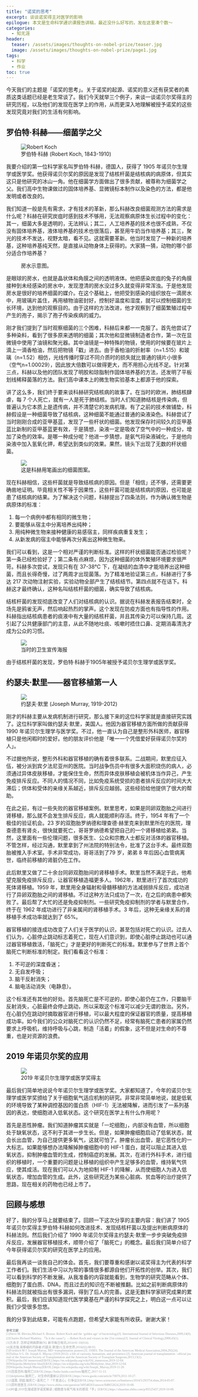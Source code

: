 ```yaml
---
title: "诺奖的思考"
excerpt: 谈谈诺奖得主对医学的影响
epilogue: 本文是生命科学通识课报告讲稿，最近没什么好写的，发在这里凑个数～
categories:
  - 知无涯
header:
  teaser: /assets/images/thoughts-on-nobel-prize/teaser.jpg
  image: /assets/images/thoughts-on-nobel-prize/page1.jpg
tags:
  - 科学
  - 作业
toc: true
---
```



今天我们的主题是「诺奖的思考」。关于诺奖的起源、诺奖的意义还有获奖者的素质这类话题已经是老生常谈了。我们今天就举三个例子，来谈一谈诺贝尔奖得主的研究历程，以及他们的发现在医学上的作用，从而更深入地理解被授予诺奖的这些发现究竟对我们的生活有何影响。

## 罗伯特·科赫——细菌学之父

<figure>
  <img src="{{ '/assets/images/thoughts-on-nobel-prize/page2.jpg' | absolute_url }}" alt="Robert Koch">
  <figcaption>罗伯特·科赫 (Robert Koch, 1843-1910)</figcaption>
</figure>

我要介绍的第一位科学家名叫罗伯特·科赫，德国人，获得了 1905 年诺贝尔生理学或医学奖。他获得诺贝尔奖的原因是发现了结核杆菌是结核病的病原体，但其实这只是他研究的冰山一角。他在细菌学方面做出了很多贡献，被尊称为细菌学之父。我们高中生物课做过的固体培养基、显微镜标本制作以及染色的方法，都是他发明或者改良的。

我们知道一般是先有需求，才有技术的革新，那么科赫改良细菌观测方法的需求是什么呢？科赫在研究炭疽时感到技术不够用，无法观察病原体生长过程中的变化：其一，细菌大多是透明的，无法辨认；其二，人工培养基的技术也很不成熟，不仅没有固体培养基，液体培养基的技术也很落后，甚至用牛奶当作培养基；其三，聚光的技术不发达，视野太暗，看不见。这就需要革新。他当时发现了一种新的培养基，这种培养基纯天然，是直接从动物身体上获得的。大家猜一猜，动物的哪个部分适合作培养基？

<figure>
  <img src="{{ '/assets/images/thoughts-on-nobel-prize/page3.jpg' | absolute_url }}" alt="">
  <figcaption>房水示意图。</figcaption>
</figure>

是眼球的房水，也就是晶状体和角膜之间的透明液体。他把感染炭疽的兔子的角膜接种到未经感染的房水中，发现澄清的房水没过多久就变得非常浑浊。于是他发现房水是很好的培养细菌的媒介。在这个基础上，他把受到感染的组织放在一滴房水中，用玻璃片盖住，再用植物油密封好，控制好温度和湿度，就可以控制细菌的生长环境，达到他的观察目的。由于这样的方法改进，他才观察到了细菌繁殖过程中产生的孢子，揭示了孢子传染疾病的威力。

刚才我们提到了当时观察细菌的三个困难，科赫后来都一一克服了。首先他尝试了多种染料，看到了很多原来透明的细菌；其次他和显微镜制造者合作，第一次在显微镜中使用了油镜和聚光器。其中油镜是一种特殊的物镜，使用的时候要在玻片上滴上一滴香柏油，然后把物镜「戳」进去。由于香柏油的折射率（n=1.515）和玻璃（n=1.52）相仿，光线传播时穿过不同介质时的损失就比普通的镜片小很多（空气n=1.00029），因此放大倍数可以做得更大，而不用担心光线不足。针对第三点，科赫以及他的团队发现了明胶和琼脂制作固体培养基的方法，还发明了平板划线稀释菌落的方法。我们高中课本上的微生物实验基本上都源于他的探索。

讲了这么多，我们终于要来谈科赫研究结核病的故事了。在当时的欧洲，肺结核肆虐，每 7 个人死亡，就有一人是死于肺结核。当时人们知道肺结核是传染病，但普遍认为它本质上是遗传病，并不清楚它的发病机理。有了之前的技术做铺垫，科赫假设是一种细菌导致了结核病，这种细菌不能通过普通的染液染色。科赫尝试了当时刚刚合成的亚甲基蓝，发现了一些杆状的细菌。他发现保存时间较久的亚甲基蓝比新制的亚甲基蓝更有效，于是猜想，染液一定是吸收了空气中的一种成分，增加了染色的效率。是哪一种成分呢？他进一步猜想，是氨气将染液碱化，于是他向染液中加入氢氧化钾，希望达到类似的效果。果然，镜头下出现了无数的杆状细菌。

<figure>
  <img src="{{ '/assets/images/thoughts-on-nobel-prize/page4.jpg' | absolute_url }}" >
  <figcaption>这是科赫用笔画出的细菌图案。 </figcaption>
</figure>



现在科赫相信，这些杆菌就是导致结核病的原因。但是「相信」还不够，还需要更确凿地证明。毕竟相关性不等于因果性，这些杆菌可能是结核病的原因，也可能是患了结核病的结果。为了解决这个问题，科赫提出了四条法则，作为确认微生物是病原体的标准：

1. 每一个病例中都有相同的微生物；
2. 要能够从宿主中分离培养出纯种；
3. 用纯种微生物来接种健康的易感宿主，同样疾病重复发生；
4. 从新发病的宿主中能够再次分离出这种微生物来。

我们可以看到，这是一个相对严谨的判断标准。这样的杆状细菌能否通过检验呢？第一条已经检验好了；第二条有点麻烦，因为这种细菌的体外繁殖环境要求很严苛。科赫多次尝试，发现只有在 37-38℃ 下，在凝结的血清中才能培养出这种细菌，而且长得奇慢，过了两周才出现菌落。为了精准地验证第三点，科赫进行了多达 217 次动物注射实验，实验动物全部产生了结核结节。第四点就不在话下。科赫这才最终确认，这种名叫结核杆菌的细菌，确实导致了结核病。

结核杆菌的发现彻底改变了人们对结核病的认识。据说在科赫发表报告结束时，全场先是鸦雀无声，然后响起热烈的掌声。这个发现在防疫方面也有指导性的作用。科赫指出结核病患者的痰液中有大量的结核杆菌，并且其传染力可以保持几周。这引起了公共健康部门的主意，从此不随地吐痰、咳嗽时捂住口鼻、定期消毒清洗才成为公众的习惯。

<figure>
  <img src="{{ '/assets/images/thoughts-on-nobel-prize/page5.jpg' | absolute_url }}" >
  <figcaption>当时的卫生宣传海报</figcaption>
</figure>

由于结核杆菌的发现，罗伯特·科赫于1905年被授予诺贝尔生理学或医学奖。

## 约瑟夫·默里——器官移植第一人

<figure>
  <img src="{{ '/assets/images/thoughts-on-nobel-prize/page6.jpg' | absolute_url }}" >
  <figcaption>约瑟夫·默里 (Joseph Murray, 1919-2012)</figcaption>
</figure>

刚才的科赫主要从发病机制进行研究，那么接下来的这位科学家就是直接研究实践了。这位科学家叫做约瑟夫·默里，美国人。他因为器官移植方面所做的贡献获得 1990 年诺贝尔生理学与医学奖。不过，他一直认为自己是整形外科医师，器官移植只是他闲暇时的爱好。他的朋友评价他是「唯一一个凭借爱好获得诺贝尔奖的人」。

不过据他所说，整形外科和器官移植的确有着很多联系。二战期间，默里应征入伍，被分派到宾夕法尼亚州的医院。当时战争伤员中有很多大面积烧伤的病人，必须通过异体皮肤移植，才能保住生命，然而异体皮肤移植会被机体当作异己，产生免疫排斥反应。不同人的情况不同，比如免疫系统受损的患者排斥反应的时间大大滞后；供体和受体的亲缘关系越近，排斥反应越弱。这些经验给他提供了很大的帮助。

在此之前，有过一些失败的器官移植案例。默里思考，如果是同卵双胞胎之间进行肾移植，那么就不会发生排斥反应，病人就能顺利存活。终于，1954 年有了一个极佳的验证机会。23 岁的双胞胎罗纳德和理查德·赫里克来到默里所在的医院，理查德患有肾炎，很快就要死亡，哥哥罗纳德希望把自己的一个肾移植给弟弟。当然，这里面有一些伦理问题，很多医生、公众和宗教人士都反对活体的器官移植。不管怎样，经过沟通，默里拿到了州法院的特别法令，批准了这台手术。最终双胞胎被推入手术室。手术非常成功，哥哥活到了79 岁，弟弟 8 年后因心血管病离世，临终前移植的肾脏仍在工作。

此后默里又做了二十余台同卵双胞胎间的肾移植手术。默里当然不满足于此，他希望克服免疫排斥反应，让器官移植造福更多人。1962年，默里进行了首次成功的死体肾移植。1959 年，默里用全身辐射和骨髓移植的方法减弱排斥反应，成功进行了异卵双胞胎之间的肾移植。不过这种方法只成功了一次，在之后的病患中都失败了。最后帮了大忙的还是免疫抑制剂。一些研究免疫抑制剂的学者与默里合作，终于在 1962 年成功进行了非亲属间的肾移植手术。3 年后，这种无亲缘关系的肾移植手术成功率就达到了 65%。

器官移植的接连成功改变了人们关于医学的认识，甚至包括对死亡的认识。过去人们认为，心脏停止跳动标志着死亡，现在人们意识到，即使心脏停止跳动也可以通过器官移植救活，「脑死亡」才是更好的判断死亡的标准。默里参与了世界上首个脑死亡判断标准的制定。我们看看这个标准：

1. 不可逆的深度昏迷；
2. 无自发呼吸；
3. 脑干反射消失；
4. 脑电活动消失（电静息）。

这个标准还有其他的好处。首先脑死亡是不可逆的，即使心脏仍在工作，只要脑干反射消失，心脏最终会停止跳动，所以采取这个标准可以减少无谓的救治。另外，在心脏仍在跳动时摘取器官进行移植，可以最大程度的保证器官的质量，提高移植成功率。如今我们的公众对脑死亡的认识仍然不足，经常有脑死亡患者的家属仍然要求上呼吸机，维持呼吸与心跳，制造「活着」的假象，这不但是对生命的不尊重，也是对资源的浪费。

## 2019 年诺贝尔奖的应用

<figure>
  <img src="{{ '/assets/images/thoughts-on-nobel-prize/page7.jpg' | absolute_url }}" >
  <figcaption>2019 年诺贝尔生理学或医学奖得主</figcaption>
</figure>

最后我们简单地说说今年诺贝尔生理学或医学奖。大家都知道了，今年的诺贝尔生理学或医学奖颁给了关于细胞氧气适应机制的研究。非常非常简单地说，就是低氧的环境导致了某种调控基因的蛋白质（HIF-1）无法被降解，进而引发了一系列基因的表达，使细胞进入低氧状态。这个研究在医学上有什么作用呢？

首先是恶性肿瘤。我们知道肿瘤其实就是「一坨细胞」，内部没有血管，所以细胞处于缺氧状态，这不利于其进一步生长。但是，如果肿瘤细胞启动了低氧状态，就会长出血管，为自己提供更多氧气，这就可怕了。肿瘤长出血管，是它恶性化的一大标志。如果能够想办法降解掉肿瘤细胞中的 HIF-1 蛋白，就可以阻止其进入低氧状态，抑制肿瘤血管的生成，控制癌症的发展。其次，在进行外科手术，进行组织的移植时，一个重要的问题是让移植的组织中产生足够多的血管，维持氧气供应，使其成活。现在我们可以人为地抑制 HIF-1 的降解，从而使细胞人为进入低氧状态，增加血管的生成。此外，这些研究还为某些心脏病、贫血等的治疗提供了思路，现在相关的药物也已经上市了。

## 回顾与感想

好了，我的分享马上就要结束了。回顾一下这次分享的主要内容：我们讲了 1905 年诺贝尔奖得主罗伯特·科赫如何改进技术、发现结核杆菌以及提出判断病原体的科赫法则。然后我们介绍了 1990 年诺贝尔奖得主约瑟夫·默里一步步突破免疫排斥反应，发展器官移植技术，顺带介绍了「脑死亡」的概念。最后我们简单介绍了今年获得诺贝尔奖的研究在医学上的应用。

最后我再谈一谈我自己的体会。首先，我们要尊重和感谢以诺奖得主为代表的科学工作者们。我们生活中习以为常的事情很多都源自他们开拓性的创举。其次，我们可以看到科学的不断发展。从我准备的内容就能看到，生物学的研究范畴从个体、细胞到了蛋白质、DNA，而且过去的知识在不断被推翻。比如之前判断病原体的科赫法则就被指出有很多漏洞，得到了后人的完善。这是无数科学家研究成果的累积。最后，我们应该知道现代医学奠基在严谨的科学探究之上，明白这一点可以让我们少受很多忽悠。

我的分享到此结束，可能有点跑题，但希望大家能有所收获。谢谢大家！

<p style="font-size: .6em; color:#9ba1a6; font-family: serif; word-break: break-all"><b>参考文献</b><br />
[1]Steve M. Blevins,Michael S. Bronze. Robert Koch and the ‘golden age’ of bacteriology[J]. International Journal of Infectious Diseases,2009,14(9).<br />
[2]Charles Richard Madeley. 「Is it the cause?」—Robert Koch and viruses in the 21st century[J]. Journal of Clinical Virology,2008,43(1).<br />
[3]方舟子. 怎样证明病原体[N]. 新华每日电讯,2014-01-10(014).<br />
[4]吴志强.肾移植的开辟者:约瑟夫·默里[J].生命世界,2016(02):88-93.<br />
[5]Friedrich M J. Joseph Murray, MD--transplantation pioneer.[J]. JAMA: The Journal of the American Medical Association,2004,292(24).<br />
[6]Tullius S G. Dr. Joseph E. Murray (1919-2012): a life of curiosity, humanism, and persistence.[J]. American journal of transplantation : official journal of the American Society of Transplantation and the American Society of Transplant Surgeons,2013,13(1).<br />
[7]Wikipedia.Oil immersion[EB/OL].https://en.wikipedia.org/wiki/Oil_immersion,2019-12-04.<br />
[8]Wikipedia.Methylene blue[EB/OL].https://en.wikipedia.org/wiki/Methylene_blue,2019-12-04.<br />
[9]Wikipedia.Joseph Murray[EB/OL].https://en.wikipedia.org/wiki/Joseph_Murray,2019-11-20.<br />
[10]百度百科.脑死亡[EB/OL].https://baike.baidu.com/item/脑死亡,2017-11-13.<br />
[11]dolphinhui.脑死亡，对生命的重新认识[EB/OL].https://www.guokr.com/article/70070,2011-10-27. <br />
[12]温薷, 郭超.脑死亡=真死亡？「千里送心」引争议[EB/OL].http://news.sciencenet.cn/htmlnews/2014/5/293754.shtm,2014-05-07.<br />
[13]菲利普医生.[EB/OL].https://www.zhihu.com/question/349548263/answer/848652624,2019-10-08.<br />
[14]叶盛.2019生理或医学诺奖解读 | 细胞里与氧气有关的那双「手」[EB/OL].https://zhuanlan.zhihu.com/p/85525437,2019-10-08.</p>
